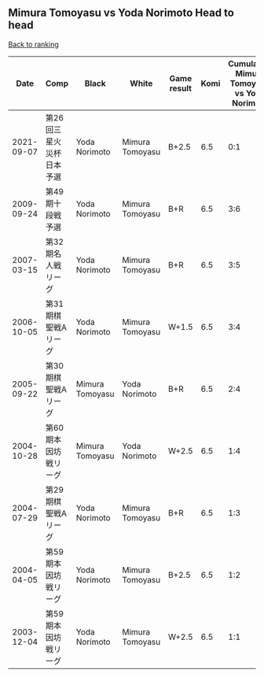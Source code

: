 ## Mimura Tomoyasu vs Yoda Norimoto Head to head

[Back to ranking](../../index.md)




| **Date** | **Comp** | **Black** | **White** | **Game result** | **Komi** | **Cumulative Mimura Tomoyasu vs Yoda Norimoto** | **Mimura Tomoyasu streak** | **Yoda Norimoto streak** | 
| --- | --- | --- | --- | --- | --- | --- | --- | --- |
| 2021-09-07 | 第26回三星火災杯日本予選 | Yoda Norimoto | Mimura Tomoyasu | B+2.5 | 6.5 | 0:1 | 0 | 1 | 
| 2009-09-24 | 第49期十段戦予選 | Yoda Norimoto | Mimura Tomoyasu | B+R | 6.5 | 3:6 | 0 | 2 | 
| 2007-03-15 | 第32期名人戦リーグ | Yoda Norimoto | Mimura Tomoyasu | B+R | 6.5 | 3:5 | 0 | 1 | 
| 2006-10-05 | 第31期棋聖戦Aリーグ | Yoda Norimoto | Mimura Tomoyasu | W+1.5 | 6.5 | 3:4 | 2 | 0 | 
| 2005-09-22 | 第30期棋聖戦Aリーグ | Mimura Tomoyasu | Yoda Norimoto | B+R | 6.5 | 2:4 | 1 | 0 | 
| 2004-10-28 | 第60期本因坊戦リーグ | Mimura Tomoyasu | Yoda Norimoto | W+2.5 | 6.5 | 1:4 | 0 | 3 | 
| 2004-07-29 | 第29期棋聖戦Aリーグ | Yoda Norimoto | Mimura Tomoyasu | B+R | 6.5 | 1:3 | 0 | 2 | 
| 2004-04-05 | 第59期本因坊戦リーグ | Yoda Norimoto | Mimura Tomoyasu | B+2.5 | 6.5 | 1:2 | 0 | 1 | 
| 2003-12-04 | 第59期本因坊戦リーグ | Yoda Norimoto | Mimura Tomoyasu | W+2.5 | 6.5 | 1:1 | 1 | 0 |




